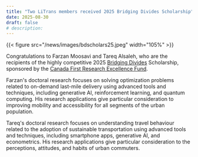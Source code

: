 ```yaml
---
title: "Two LiTrans members received 2025 Bridging Divides Scholarship"
date: 2025-08-30
draft: false
# description:
---
```

{{< figure src="/news/images/bdscholars25.jpeg" width="105%" >}}


<!--more-->

Congratulations to Farzan Moosavi and Tareq Alsaleh, who are the recipients of the highly competitive 2025 [Bridging Divides](https://www.torontomu.ca/bridging-divides/) Scholarship, sponsored by the [Canada First Research Excellence Fund](https://www.cfref-apogee.gc.ca/home-accueil-eng.aspx).

Farzan's doctoral research focuses on solving optimization problems related to on-demand last-mile delivery using advanced tools and techniques, including generative AI, reinforcement learning, and quantum computing. His research applications give particular consideration to improving mobility and accessibility for all segments of the urban population.

Tareq's doctoral research focuses on understanding travel behaviour related to the adoption of sustainable transportation using advanced tools and techniques, including smartphone apps, generative AI, and econometrics. His research applications give particular consideration to the perceptions, attitudes, and habits of urban commuters.
